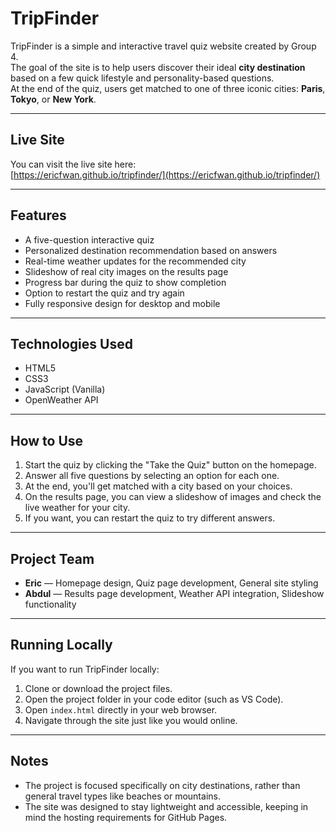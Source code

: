 # TripFinder

TripFinder is a simple and interactive travel quiz website created by Group 4.  
The goal of the site is to help users discover their ideal **city destination** based on a few quick lifestyle and personality-based questions.  
At the end of the quiz, users get matched to one of three iconic cities: **Paris**, **Tokyo**, or **New York**.

---

## Live Site

You can visit the live site here:  
[https://ericfwan.github.io/tripfinder/](https://ericfwan.github.io/tripfinder/)

---

## Features

- A five-question interactive quiz
- Personalized destination recommendation based on answers
- Real-time weather updates for the recommended city
- Slideshow of real city images on the results page
- Progress bar during the quiz to show completion
- Option to restart the quiz and try again
- Fully responsive design for desktop and mobile

---

## Technologies Used

- HTML5
- CSS3
- JavaScript (Vanilla)
- OpenWeather API

---

## How to Use

1. Start the quiz by clicking the "Take the Quiz" button on the homepage.
2. Answer all five questions by selecting an option for each one.
3. At the end, you'll get matched with a city based on your choices.
4. On the results page, you can view a slideshow of images and check the live weather for your city.
5. If you want, you can restart the quiz to try different answers.

---

## Project Team

- **Eric** — Homepage design, Quiz page development, General site styling
- **Abdul** — Results page development, Weather API integration, Slideshow functionality

---

## Running Locally

If you want to run TripFinder locally:

1. Clone or download the project files.
2. Open the project folder in your code editor (such as VS Code).
3. Open `index.html` directly in your web browser.
4. Navigate through the site just like you would online.

---

## Notes

- The project is focused specifically on city destinations, rather than general travel types like beaches or mountains.
- The site was designed to stay lightweight and accessible, keeping in mind the hosting requirements for GitHub Pages.
